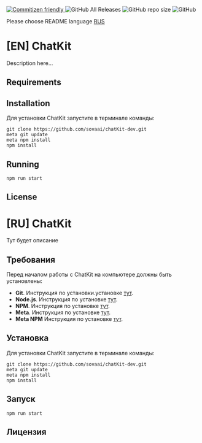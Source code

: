 <p align="left">
<a href="http://commitizen.github.io/cz-cli/">
  <img src="https://img.shields.io/badge/commitizen-friendly-brightgreen.svg" alt="Commitizen friendly">
</a>
<img alt="GitHub All Releases" src="https://img.shields.io/github/downloads/sovaai/chatKit-dev/total">
<img alt="GitHub repo size" src="https://img.shields.io/github/repo-size/sovaai/chatKit-dev">
<img alt="GitHub" src="https://img.shields.io/github/license/sovaai/chatKit-dev">
</p>

Please choose README language [RUS](https://github.com/sovaai/chatKit-dev/blob/master/README.md#ru-chatkit)

# [EN] ChatKit 

Description here...

## Requirements

## Installation

Для установки ChatKit запустите в терминале команды:

~~~console
git clone https://github.com/sovaai/chatKit-dev.git
meta git update
meta npm install
npm install
~~~

## Running

~~~console
npm run start
~~~

## License

# [RU] ChatKit 

Тут будет описание

## Требования
 
Перед началом работы с ChatKit на компьютере должны быть установлены:

* **Git**. Инструкция по установки.установке [тут](https://git-scm.com/downloads).
* **Node.js**. Инструкция по установке [тут](https://nodejs.org/en/download/).
* **NPM**. Инструкция по установке [тут](https://docs.npmjs.com/downloading-and-installing-node-js-and-npm).
* **Meta**. Инструкция по установке [тут](https://www.npmjs.com/package/meta).
* **Meta NPM** Инструкция по установке [тут](https://www.npmjs.com/package/meta-npm).

## Установка

Для установки ChatKit запустите в терминале команды:

~~~console
git clone https://github.com/sovaai/chatKit-dev.git
meta git update
meta npm install
npm install
~~~

## Запуск

~~~console
npm run start
~~~

## Лицензия
